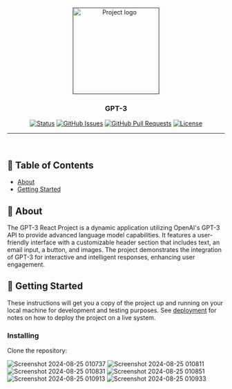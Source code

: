 <p align="center">
  <a href="" rel="noopener">
    <img width=200px height=200px src="https://i.imgur.com/6wj0hh6.jpg" alt="Project logo"></a>
</p>

<h3 align="center">GPT-3 </h3>

<div align="center">

[![Status](https://img.shields.io/badge/status-active-success.svg)]()
[![GitHub Issues](https://img.shields.io/github/issues/your-username/your-repo-name.svg)](https://github.com/your-username/your-repo-name/issues)
[![GitHub Pull Requests](https://img.shields.io/github/issues-pr/your-username/your-repo-name.svg)](https://github.com/your-username/your-repo-name/pulls)
[![License](https://img.shields.io/badge/license-MIT-blue.svg)](/LICENSE)

</div>

---

<p align="center">
    <br> 
</p>

## 📝 Table of Contents

- [About](#about)
- [Getting Started](#getting_started)

## 🧐 About <a name = "about"></a>

The GPT-3 React Project is a dynamic application utilizing OpenAI's GPT-3 API to provide advanced language model capabilities. It features a user-friendly interface with a customizable header section that includes text, an email input, a button, and images. The project demonstrates the integration of GPT-3 for interactive and intelligent responses, enhancing user engagement.

## 🏁 Getting Started <a name = "getting_started"></a>

These instructions will get you a copy of the project up and running on your local machine for development and testing purposes. See [deployment](#deployment) for notes on how to deploy the project on a live system.

### Installing

Clone the repository:



![Screenshot 2024-08-25 010737](https://github.com/user-attachments/assets/237ffde1-cddb-42f2-bbf4-612b561e3277)
![Screenshot 2024-08-25 010811](https://github.com/user-attachments/assets/7aff808e-30b2-4251-9564-c6d0e47e173b)
![Screenshot 2024-08-25 010831](https://github.com/user-attachments/assets/516026dc-0653-43be-9fea-9abc0dffcba5)
![Screenshot 2024-08-25 010851](https://github.com/user-attachments/assets/4ae6b485-c43e-4b48-8fe1-c68d74f0ad6d)
![Screenshot 2024-08-25 010913](https://github.com/user-attachments/assets/085c6b84-13a6-4d6e-858b-3287b0e1cdd6)
![Screenshot 2024-08-25 010933](https://github.com/user-attachments/assets/9cd9abf7-1c4d-4060-a8e6-0eaa03132a1d)



